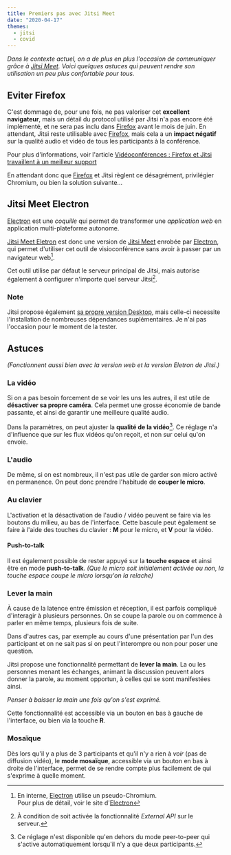```yaml
---
title: Premiers pas avec Jitsi Meet
date: "2020-04-17"
themes:
  - jitsi
  - covid
---
```


*Dans le contexte actuel, on a de plus en plus l'occasion de communiquer grâce à
[Jitsi Meet][]. Voici quelques astuces qui peuvent rendre son utilisation un peu
plus confortable pour tous.*

## Eviter Firefox

C'est dommage de, pour une fois, ne pas valoriser cet **excellent navigateur**,
mais un détail du protocol utilisé par Jitsi n'a pas encore été implémenté, et
ne sera pas inclu dans [Firefox][] avant le mois de juin. En attendant, Jitsi
reste utilisable avec [Firefox][], mais cela a un **impact négatif** sur la
qualité audio et vidéo de tous les participants à la conférence.

Pour plus d'informations, voir l'article [Vidéoconférences : Firefox et Jitsi
travaillent à un meilleur support][nextinpact]

En attendant donc que [Firefox][] et Jitsi règlent ce désagrément, privilégier
Chromium, ou bien la solution suivante...

[nextinpact]: https://www.nextinpact.com/brief/videoconferences---firefox-et-jitsi-travaillent-a-un-meilleur-support-11906.htm

## Jitsi Meet Electron

[Electron][] est une *coquille* qui permet de transformer une *application web*
en application multi-plateforme autonome.

[Jitsi Meet Eletron](https://github.com/jitsi/jitsi-meet-electron) est donc une
version de [Jitsi Meet][] enrobée par [Electron][], qui permet d'utiliser cet
outil de visioconférence sans avoir à passer par un navigateur web[^1].

Cet outil utilise par défaut le serveur principal de Jitsi, mais autorise
également à configurer n'importe quel serveur Jitsi[^2].

### Note

Jitsi propose également [sa propre version Desktop][jitsi-desktop], mais
celle-ci necessite l'installation de nombreuses dépendances suplémentaires. Je
n'ai pas l'occasion pour le moment de la tester.

## Astuces

*(Fonctionnent aussi bien avec la version web et la version Eletron de Jitsi.)*

### La vidéo

Si on a pas besoin forcement de se voir les uns les autres, il est utile de
**désactiver sa propre caméra**. Cela permet une grosse économie de bande
passante, et ainsi de garantir une meilleure qualité audio.

Dans la paramètres, on peut ajuster la **qualité de la vidéo**[^3]. Ce réglage
n'a d'influence que sur les flux vidéos qu'on reçoit, et non sur celui qu'on
envoie.

### L'audio

De même, si on est nombreux, il n'est pas utile de garder son micro activé en
permanence. On peut donc prendre l'habitude de **couper le micro**.

### Au clavier

L'activation et la désactivation de l'audio / vidéo peuvent se faire via les
boutons du milieu, au bas de l'interface. Cette bascule peut également se faire
à l'aide des touches du clavier : **M** pour le micro, et **V** pour la vidéo.

#### Push-to-talk

Il est également possible de rester appuyé sur la **touche espace** et ainsi
être en mode **push-to-talk**. *(Que le micro soit initialement activée ou non,
la touche espace coupe le micro lorsqu'on la relache)*

### Lever la main

À cause de la latence entre émission et réception, il est parfois compliqué
d'interagir à plusieurs personnes. On se coupe la parole ou on commence à parler
en même temps, plusieurs fois de suite.

Dans d'autres cas, par exemple au cours d'une présentation par l'un des
participant et on ne sait pas si on peut l'interompre ou non pour poser une
question.

Jitsi propose une fonctionnalité permettant de **lever la main**. La ou les
personnes menant les échanges, animant la discussion peuvent alors donner la
parole, au moment opportun, à celles qui se sont manifestées ainsi.

*Penser à baisser la main une fois qu'on s'est exprimé.*

Cette fonctionnalité est accessible via un bouton en bas à gauche de
l'interface, ou bien via la touche **R**.

### Mosaïque

Dès lors qu'il y a plus de 3 participants et qu'il n'y a rien à *voir* (pas de
diffusion vidéo), le **mode mosaïque**, accessible via un bouton en bas à
droite de l'interface, permet de se rendre compte plus facilement de qui
s'exprime à quelle moment.

[^1]: En interne, [Electron][] utilise un pseudo-Chromium.  
      Pour plus de détail, voir le site d'[Electron][]
[^2]: À condition de soit activée la fonctionnalité *External API* sur le
      serveur.
[^3]: Ce réglage n'est disponible qu'en dehors du mode peer-to-peer qui s'active
      automatiquement lorsqu'il n'y a que deux participants.

[Electron]: https://www.electronjs.org/
[Firefox]: https://www.mozilla.org/fr/firefox/features/
[Jitsi Meet]: https://meet.jit.si/
[jitsi-desktop]: https://desktop.jitsi.org/Main/Download
